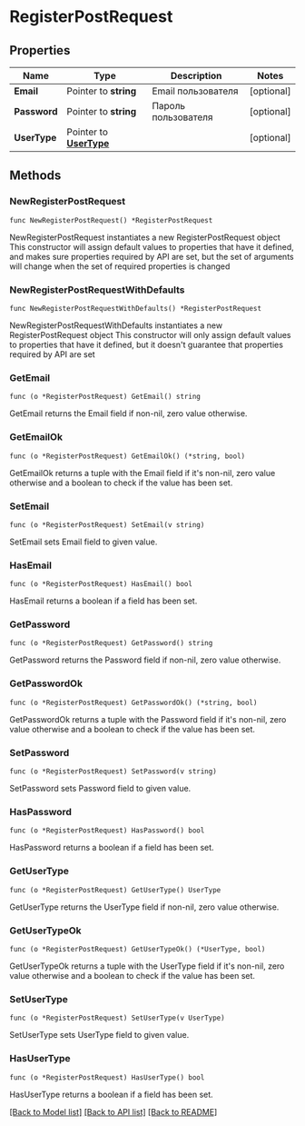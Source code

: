 # RegisterPostRequest

## Properties

Name | Type | Description | Notes
------------ | ------------- | ------------- | -------------
**Email** | Pointer to **string** | Email пользователя | [optional] 
**Password** | Pointer to **string** | Пароль пользователя | [optional] 
**UserType** | Pointer to [**UserType**](UserType.md) |  | [optional] 

## Methods

### NewRegisterPostRequest

`func NewRegisterPostRequest() *RegisterPostRequest`

NewRegisterPostRequest instantiates a new RegisterPostRequest object
This constructor will assign default values to properties that have it defined,
and makes sure properties required by API are set, but the set of arguments
will change when the set of required properties is changed

### NewRegisterPostRequestWithDefaults

`func NewRegisterPostRequestWithDefaults() *RegisterPostRequest`

NewRegisterPostRequestWithDefaults instantiates a new RegisterPostRequest object
This constructor will only assign default values to properties that have it defined,
but it doesn't guarantee that properties required by API are set

### GetEmail

`func (o *RegisterPostRequest) GetEmail() string`

GetEmail returns the Email field if non-nil, zero value otherwise.

### GetEmailOk

`func (o *RegisterPostRequest) GetEmailOk() (*string, bool)`

GetEmailOk returns a tuple with the Email field if it's non-nil, zero value otherwise
and a boolean to check if the value has been set.

### SetEmail

`func (o *RegisterPostRequest) SetEmail(v string)`

SetEmail sets Email field to given value.

### HasEmail

`func (o *RegisterPostRequest) HasEmail() bool`

HasEmail returns a boolean if a field has been set.

### GetPassword

`func (o *RegisterPostRequest) GetPassword() string`

GetPassword returns the Password field if non-nil, zero value otherwise.

### GetPasswordOk

`func (o *RegisterPostRequest) GetPasswordOk() (*string, bool)`

GetPasswordOk returns a tuple with the Password field if it's non-nil, zero value otherwise
and a boolean to check if the value has been set.

### SetPassword

`func (o *RegisterPostRequest) SetPassword(v string)`

SetPassword sets Password field to given value.

### HasPassword

`func (o *RegisterPostRequest) HasPassword() bool`

HasPassword returns a boolean if a field has been set.

### GetUserType

`func (o *RegisterPostRequest) GetUserType() UserType`

GetUserType returns the UserType field if non-nil, zero value otherwise.

### GetUserTypeOk

`func (o *RegisterPostRequest) GetUserTypeOk() (*UserType, bool)`

GetUserTypeOk returns a tuple with the UserType field if it's non-nil, zero value otherwise
and a boolean to check if the value has been set.

### SetUserType

`func (o *RegisterPostRequest) SetUserType(v UserType)`

SetUserType sets UserType field to given value.

### HasUserType

`func (o *RegisterPostRequest) HasUserType() bool`

HasUserType returns a boolean if a field has been set.


[[Back to Model list]](../README.md#documentation-for-models) [[Back to API list]](../README.md#documentation-for-api-endpoints) [[Back to README]](../README.md)


